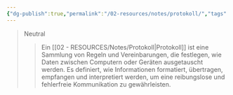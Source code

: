 ```yaml
---
{"dg-publish":true,"permalink":"/02-resources/notes/protokoll/","tags":["netzwerk/protocol"],"updated":"2024-07-31T11:51:50.000+02:00"}
---
```


>Neutral
>>Ein [[02 - RESOURCES/Notes/Protokoll\|Protokoll]] ist eine Sammlung von Regeln und Vereinbarungen, die festlegen, wie Daten zwischen Computern oder Geräten ausgetauscht werden.
>>Es definiert, wie Informationen formatiert, übertragen, empfangen und interpretiert werden, um eine reibungslose und fehlerfreie Kommunikation zu gewährleisten.
